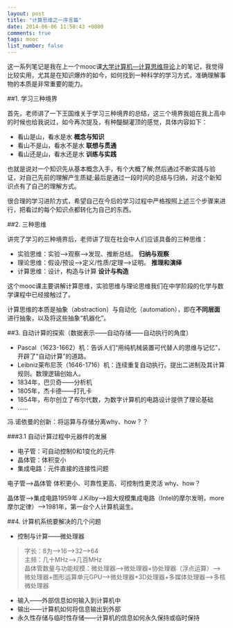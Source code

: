 ```yaml
---
layout: post
title: "计算思维之一序言篇"
date: 2014-06-06 11:58:43 +0800
comments: true
tags: mooc
list_number: false
---
```


这一系列笔记是我在上一个mooc课[大学计算机—计算思维导论](http://www.icourse163.org/course/hit/hit001?tid=7001)上的笔记，我觉得比较实用，尤其是在知识爆炸的如今，如何找到一种科学的学习方式，准确理解事物的本质是非常重要的能力。

##1. 学习三种境界
<!--more-->
首先，老师讲了一下王国维关于学习三种境界的总结，这三个境界我姐在我上高中的时候也给我说过，如今再次提及，有种醍醐灌顶的感觉，具体内容如下：

- 看山是山，看水是水 **概念与知识**
- 看山不是山，看水不是水 **联想与贯通**
- 看山还是山，看水还是水 **训练与实践**

也就是说对一个知识先从基本概念入手，有个大概了解;然后通过不断实践与验证，对自己先前的理解产生质疑;最后是通过一段时间的总结与归纳，对这个新知识点有了自己的理解方式。

很合理的学习进阶方式，希望自己在今后的学习过程中严格按照上述三个步骤来进行，把看过的每个知识点都转化为自己的东西。

##2. 三种思维

讲完了学习的三种境界后，老师讲了现在社会中人们应该具备的三种思维：

- 实验思维：实验—>观察—>发现、推断总结。  **归纳与观察**
- 理论思维：假设/预设—>定义/性质/定理—>证明。  **推理和演绎**
- 计算思维：设计，构造与计算  **设计与构造**

这个mooc课主要讲解计算思维，实验思维与理论思维我们在中学阶段的化学与数学课程中已经接触过了。

计算思维的本质是抽象（abstraction）与自动化（automation），即在**不同层面**进行抽象，以及将这些抽象“机器化”。


##3. 自动计算的探索（数据表示——自动存储——自动执行的角度）

- Pascal（1623-1662）机：告诉人们“用纯机械装置可代替人的思维与记忆”，开辟了“自动计算”的道路。
- Leibniz莱布尼茨（1646-1716）机：连续重复自动执行。提出二进制及其计算规则。数理逻辑创始人。
- 1834年，巴贝奇——分析机
- 1805年，杰卡德——打孔卡
- 1854年，布尔创立了布尔代数，为数字计算机的电路设计提供了理论基础
- ……

冯.诺依曼的创新：将运算与存储分离why、how？？

###3.1 自动计算过程中元器件的发展

- 电子管：可自动控制0和1变化的元件
- 晶体管：体积变小
- 集成电路：元件直接的连接性问题

电子管—>晶体管
体积更小、可靠性更高、可控制性更灵活 why、how？

晶体管—>集成电路1959年 J.Kilby—>超大规模集成电路（Intel的摩尔发明，more摩尔定律）—>1981年，第一台个人计算机诞生。


##4. 计算机系统要解决的几个问题

- 控制与计算——微处理器

>字长：8为—>16—>32—>64<br>
>主频：几十MHz—>几百MHz<br>
>晶体管数量与功能规模：微处理器—>微处理器+协处理器（浮点运算）—>微处理器+图形运算单元GPU—>微处理器+3D处理器+多媒体处理器—>多核微处理器

- 输入——外部信息如何输入到计算机中
- 输出——计算机如何将信息输出到外部
- 永久性存储与临时性存储——计算机的信息如何永久保持或临时保持

